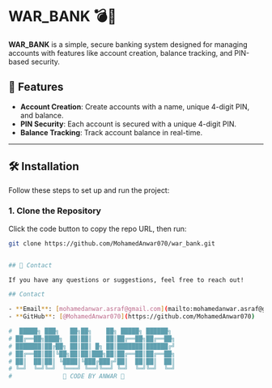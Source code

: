 # WAR_BANK 💣🏦

**WAR_BANK** is a simple, secure banking system designed for managing accounts with features like account creation, balance tracking, and PIN-based security.

## 🌟 Features

- **Account Creation**: Create accounts with a name, unique 4-digit PIN, and balance.
- **PIN Security**: Each account is secured with a unique 4-digit PIN.
- **Balance Tracking**: Track account balance in real-time.

---

## 🛠️ Installation

Follow these steps to set up and run the project:

### 1. Clone the Repository

Click the code button to copy the repo URL, then run:

```bash
git clone https://github.com/MohamedAnwar070/war_bank.git


## 📧 Contact

If you have any questions or suggestions, feel free to reach out!

## Contact

- **Email**: [mohamedanwar.asraf@gmail.com](mailto:mohamedanwar.asraf@gmail.com)
- **GitHub**: [@MohamedAnwar070](https://github.com/MohamedAnwar070)

#  █████╗ ███╗   ██╗██╗    ██╗ █████╗ ██████╗ 
# ██╔══██╗████╗  ██║██║    ██║██╔══██╗██╔══██╗
# ███████║██╔██╗ ██║██║ █╗ ██║███████║██████╔╝
# ██╔══██║██║╚██╗██║██║███╗██║██╔══██║██╔══██╗
# ██║  ██║██║ ╚████║╚███╔███╔╝██║  ██║██║  ██║
# ╚═╝  ╚═╝╚═╝  ╚═══╝ ╚══╝╚══╝ ╚═╝  ╚═╝╚═╝  ╚═╝
#              🔸 CODE BY ANWAR 🔸
